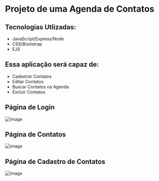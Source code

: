 # Projeto de uma Agenda de Contatos
## Tecnologias Utlizadas:
- JavaScript/Express/Node
- CSS/Bootstrap
- EJS

## Essa aplicação será capaz de:
- Cadastrar Contatos
- Editar Contatos
- Buscar Contatos na Agenda
- Excluir Contatos 

## Página de Login

![image](https://github.com/PADRAOGABRIEL/Agenda-de-Contatos/assets/95319407/383c8968-a5ba-49ff-848a-4f76c7d96390)


## Página de Contatos
![image](https://github.com/PADRAOGABRIEL/Agenda-de-Contatos/assets/95319407/ab0ad8cf-cc45-4b5a-b22b-bdeb2f130c2d)

## Página de Cadastro de Contatos
![image](https://github.com/PADRAOGABRIEL/Agenda-de-Contatos/assets/95319407/b7bd985e-5fe3-4d3a-a95d-2d85c13b667a)



